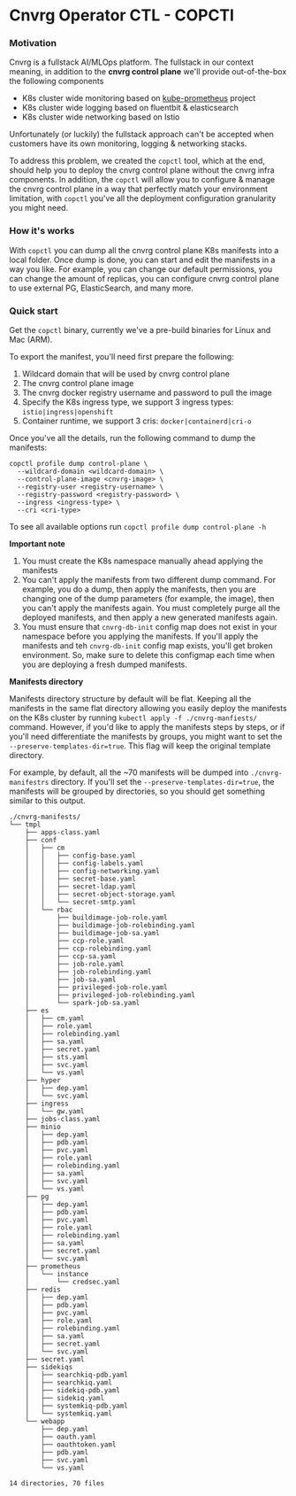 # Cnvrg Operator CTL - COPCTl

### Motivation 
Cnvrg is a fullstack AI/MLOps platform. 
The fullstack in our context meaning, in addition to the **cnvrg control plane** 
we'll provide out-of-the-box the following components 
* K8s cluster wide monitoring based on [kube-prometheus](https://github.com/prometheus-operator/kube-prometheus) project
* K8s cluster wide logging based on fluentbit & elasticsearch 
* K8s cluster wide networking based on Istio 

Unfortunately (or luckily) the fullstack approach can't be accepted when customers 
have its own monitoring, logging & networking stacks.  

To address this problem, we created the `copctl` tool, which at the end, should help 
you to deploy the cnvrg control plane without the cnvrg infra components. 
In addition, the `copctl` will allow you to configure & manage the cnvrg control plane 
in a way that perfectly match your environment limitation, with `copctl` you've all the deployment configuration 
granularity you might need.


### How it's works 
With `copctl` you can dump all the cnvrg control plane K8s manifests into a local folder. 
Once dump is done, you can start and edit the manifests in a way you like.
For example, you can change our default permissions, you can change the amount of replicas,
you can configure cnvrg control plane to use external PG, ElasticSearch, and many more.

### Quick start 
Get the `copctl` binary, currently we've a pre-build binaries for Linux and Mac (ARM).

To export the manifest, you'll need first prepare the following:
1. Wildcard domain that will be used by cnvrg control plane
2. The cnvrg control plane image 
3. The cnvrg docker registry username and password to pull the image
4. Specify the K8s ingress type, we support 3 ingress types: `istio|ingress|openshift`
5. Container runtime, we support 3 cris: `docker|containerd|cri-o`

Once you've all the details, run the following command to dump the manifests:

```shell
copctl profile dump control-plane \
  --wildcard-domain <wildcard-domain> \
  --control-plane-image <cnvrg-image> \
  --registry-user <registry-username> \
  --registry-password <registry-password> \
  --ingress <ingress-type> \
  --cri <cri-type>
```
To see all available options run `copctl profile dump control-plane -h`

**Important note**
1. You must create the K8s namespace manually ahead applying the manifests
2. You can't apply the manifests from two different dump command.
For example, you do a dump, then apply the manifests, then you are changing one of the 
dump parameters (for example, the image), then you can't apply the manifests again.
You must completely purge all the deployed manifests, and then apply a new generated manifests again. 
3. You must ensure that `cnvrg-db-init` config map does not exist in your namespace
before you applying the manifests. If you'll apply the manifests and teh `cnvrg-db-init`
config map exists, you'll get broken environment. So, make sure to delete this configmap
each time when you are deploying a fresh dumped manifests.

**Manifests directory**

Manifests directory structure by default will be flat. 
Keeping all the manifests in the same flat directory allowing you easily 
deploy the manifests on the K8s cluster by running `kubectl apply -f ./cnvrg-manfiests/` 
command.
However, if you'd like to apply the manifests steps by steps, or if you'll 
need differentiate the manifests by groups, you might want to set 
the `--preserve-templates-dir=true`. This flag will keep the original template
directory.

For example, by default, all the ~70 manifests will be dumped into `./cnvrg-manifestrs` 
directory.
If you'll set the `--preserve-templates-dir=true`, the manifests will be grouped 
by directories, so you should get something similar to this output. 
```shell
./cnvrg-manifests/
└── tmpl
    ├── apps-class.yaml
    ├── conf
    │   ├── cm
    │   │   ├── config-base.yaml
    │   │   ├── config-labels.yaml
    │   │   ├── config-networking.yaml
    │   │   ├── secret-base.yaml
    │   │   ├── secret-ldap.yaml
    │   │   ├── secret-object-storage.yaml
    │   │   └── secret-smtp.yaml
    │   └── rbac
    │       ├── buildimage-job-role.yaml
    │       ├── buildimage-job-rolebinding.yaml
    │       ├── buildimage-job-sa.yaml
    │       ├── ccp-role.yaml
    │       ├── ccp-rolebinding.yaml
    │       ├── ccp-sa.yaml
    │       ├── job-role.yaml
    │       ├── job-rolebinding.yaml
    │       ├── job-sa.yaml
    │       ├── privileged-job-role.yaml
    │       ├── privileged-job-rolebinding.yaml
    │       └── spark-job-sa.yaml
    ├── es
    │   ├── cm.yaml
    │   ├── role.yaml
    │   ├── rolebinding.yaml
    │   ├── sa.yaml
    │   ├── secret.yaml
    │   ├── sts.yaml
    │   ├── svc.yaml
    │   └── vs.yaml
    ├── hyper
    │   ├── dep.yaml
    │   └── svc.yaml
    ├── ingress
    │   └── gw.yaml
    ├── jobs-class.yaml
    ├── minio
    │   ├── dep.yaml
    │   ├── pdb.yaml
    │   ├── pvc.yaml
    │   ├── role.yaml
    │   ├── rolebinding.yaml
    │   ├── sa.yaml
    │   ├── svc.yaml
    │   └── vs.yaml
    ├── pg
    │   ├── dep.yaml
    │   ├── pdb.yaml
    │   ├── pvc.yaml
    │   ├── role.yaml
    │   ├── rolebinding.yaml
    │   ├── sa.yaml
    │   ├── secret.yaml
    │   └── svc.yaml
    ├── prometheus
    │   └── instance
    │       └── credsec.yaml
    ├── redis
    │   ├── dep.yaml
    │   ├── pdb.yaml
    │   ├── pvc.yaml
    │   ├── role.yaml
    │   ├── rolebinding.yaml
    │   ├── sa.yaml
    │   ├── secret.yaml
    │   └── svc.yaml
    ├── secret.yaml
    ├── sidekiqs
    │   ├── searchkiq-pdb.yaml
    │   ├── searchkiq.yaml
    │   ├── sidekiq-pdb.yaml
    │   ├── sidekiq.yaml
    │   ├── systemkiq-pdb.yaml
    │   └── systemkiq.yaml
    └── webapp
        ├── dep.yaml
        ├── oauth.yaml
        ├── oauthtoken.yaml
        ├── pdb.yaml
        ├── svc.yaml
        └── vs.yaml

14 directories, 70 files
```








